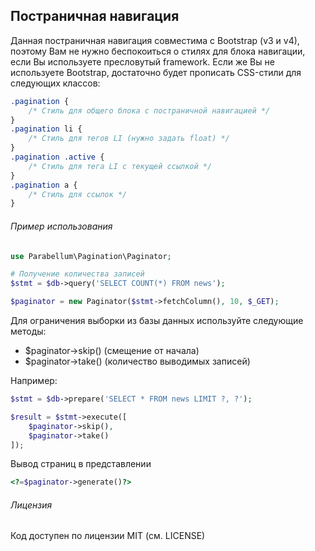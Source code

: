 ## Постраничная навигация

Данная постраничная навигация совместима с Bootstrap (v3 и v4), поэтому Вам не нужно беспокоиться о стилях для блока навигации, если Вы используете пресловутый framework.
Если же Вы не используете Bootstrap, достаточно будет прописать CSS-стили для следующих классов:
```css
.pagination {
    /* Стиль для общего блока с постраничной навигацией */
}
.pagination li {
    /* Стиль для тегов LI (нужно задать float) */
}
.pagination .active {
    /* Стиль для тега LI с текущей ссылкой */
}
.pagination a {
    /* Стиль для ссылок */
}
```

###### Пример использования
```php
use Parabellum\Pagination\Paginator;

# Получение количества записей
$stmt = $db->query('SELECT COUNT(*) FROM news');

$paginator = new Paginator($stmt->fetchColumn(), 10, $_GET);
```
Для ограничения выборки из базы данных используйте следующие методы:
- $paginator->skip() (смещение от начала)
- $paginator->take() (количество выводимых записей)

Например:
```php
$stmt = $db->prepare('SELECT * FROM news LIMIT ?, ?');

$result = $stmt->execute([
    $paginator->skip(),
    $paginator->take()
]);
```

Вывод страниц в представлении
```php
<?=$paginator->generate()?>
```

###### Лицензия
Код доступен по лицензии MIT (см. LICENSE)
